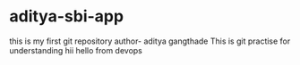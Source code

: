 # aditya-sbi-app
this is my first git repository 
author- aditya gangthade
This is git practise for understanding
hii
hello from devops
